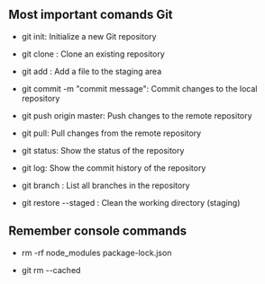 ## Most important comands Git

- git init: Initialize a new Git repository

- git clone <url>: Clone an existing repository

- git add <file>: Add a file to the staging area

- git commit -m "commit message": Commit changes to the local repository

- git push origin master: Push changes to the remote repository

- git pull: Pull changes from the remote repository

- git status: Show the status of the repository

- git log: Show the commit history of the repository 

- git branch <nameBranch>: List all branches in the repository

- git restore --staged <file>: Clean the working directory (staging)

## Remember console commands

- rm -rf node_modules package-lock.json

- git rm --cached
